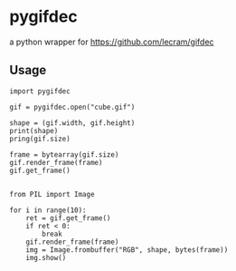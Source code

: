 # pygifdec

a python wrapper for https://github.com/lecram/gifdec

## Usage
```
import pygifdec

gif = pygifdec.open("cube.gif")

shape = (gif.width, gif.height)
print(shape)
pring(gif.size)

frame = bytearray(gif.size)
gif.render_frame(frame)
gif.get_frame()


from PIL import Image

for i in range(10):
    ret = gif.get_frame()
    if ret < 0:
        break
    gif.render_frame(frame)
    img = Image.frombuffer("RGB", shape, bytes(frame))
    img.show()
```